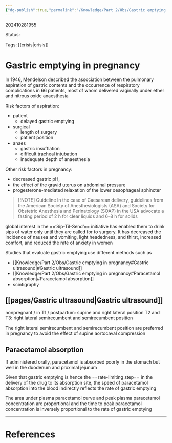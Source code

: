 ```yaml
---
{"dg-publish":true,"permalink":"/Knowledge/Part 2/Obs/Gastric emptying in pregnancy/"}
---
```



202410281955

Status: 

Tags: [[crisis\|crisis]]

# Gastric emptying in pregnancy
In 1946, Mendelson described the association between the pulmonary aspiration of gastric contents and the occurrence of respiratory complications in 66 patients, most of whom delivered vaginally under ether and nitrous oxide anaesthesia

Risk factors of aspiration:
- patient
	- delayed gastric emptying
- surgical
	- length of surgery
	- patient position
- anaes
	- gastric insufflation
	- difficult tracheal intubation
	- inadequate depth of anaesthesia

Other risk factors in pregnancy:
- decreased gastric pH,
- the effect of the gravid uterus on abdominal pressure
- progesterone-mediated relaxation of the lower oesophageal sphincter


> [!NOTE] Guideline
> In the case of Caesarean delivery, guidelines from the American Society of Anesthesiologists (ASA) and Society for Obstetric Anesthesia and Perinatology (SOAP) in the USA advocate a fasting period of 2 h for clear liquids and 6–8 h for solids

global interest in the ==‘Sip-Til-Send’== initiative has enabled them to drink sips of water only until they are called for to surgery. It has decreased the incidence of nausea and vomiting, light headedness, and thirst, increased comfort, and reduced the rate of anxiety in women

Studies that evaluate gastric emptying use different methods such as
- [[Knowledge/Part 2/Obs/Gastric emptying in pregnancy#Gastric ultrasound\|#Gastric ultrasound]]
- [[Knowledge/Part 2/Obs/Gastric emptying in pregnancy#Paracetamol absorption\|#Paracetamol absorption]]
- scintigraphy

## [[pages/Gastric ultrasound\|Gastric ultrasound]]
nonpregnant / in T1 / postpartum: supine and right lateral position
T2 and T3: right lateral semirecumbent and semirecumbent position

The right lateral semirecumbent and semirecumbent position are preferred in pregnancy to avoid the effect of supine aortocaval compression

## Paracetamol absorption
If administered orally, paracetamol is absorbed poorly in the stomach but well in the duodenum and proximal jejunum

Given that gastric emptying is hence the ==rate-limiting step== in the delivery of the drug to its absorption site, the speed of paracetamol absorption into the blood indirectly reflects the rate of gastric emptying

The area under plasma paracetamol curve and peak plasma paracetamol concentration are proportional and the time to peak paracetamol concentration is inversely proportional to the rate of gastric emptying



___
# References
